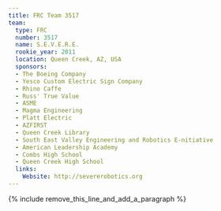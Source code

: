 ```yaml
---
title: FRC Team 3517
team:
  type: FRC
  number: 3517
  name: S.E.V.E.R.E.
  rookie_year: 2011
  location: Queen Creek, AZ, USA
  sponsors:
  - The Boeing Company
  - Yesco Custom Electric Sign Company
  - Rhino Caffe
  - Russ' True Value
  - ASME
  - Magma Engineering
  - Platt Electric
  - AZFIRST
  - Queen Creek Library
  - South East Valley Engineering and Robotics E-nitiative
  - American Leadership Academy
  - Combs High School
  - Queen Creek High School
  links:
    Website: http://severerobotics.org
---
```


{% include remove_this_line_and_add_a_paragraph %}